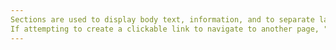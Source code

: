 ```yaml
---
Sections are used to display body text, information, and to separate large bodies of text such as sections in a form.
If attempting to create a clickable link to navigate to another page, "div"s are preferred rather than sections but if necessary, the div can be placed inside a section.
---
```

